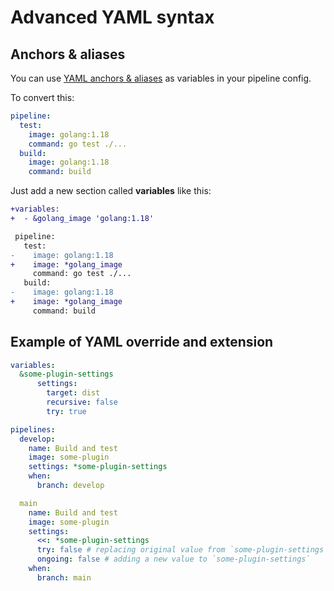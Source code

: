# Advanced YAML syntax

## Anchors & aliases

You can use [YAML anchors & aliases](https://yaml.org/spec/1.2.2/#3222-anchors-and-aliases) as variables in your pipeline config.

To convert this:
```yml
pipeline:
  test:
    image: golang:1.18
    command: go test ./...
  build:
    image: golang:1.18
    command: build
```

Just add a new section called **variables** like this:

```diff
+variables:
+  - &golang_image 'golang:1.18'

 pipeline:
   test:
-    image: golang:1.18
+    image: *golang_image
     command: go test ./...
   build:
-    image: golang:1.18
+    image: *golang_image
     command: build
```

## Example of YAML override and extension

```yml
variables: 
  &some-plugin-settings
      settings:
        target: dist
        recursive: false
        try: true

pipelines:
  develop:
    name: Build and test
    image: some-plugin
    settings: *some-plugin-settings
    when:
      branch: develop

  main
    name: Build and test
    image: some-plugin
    settings:
      <<: *some-plugin-settings
      try: false # replacing original value from `some-plugin-settings`
      ongoing: false # adding a new value to `some-plugin-settings`
    when:
      branch: main
```
